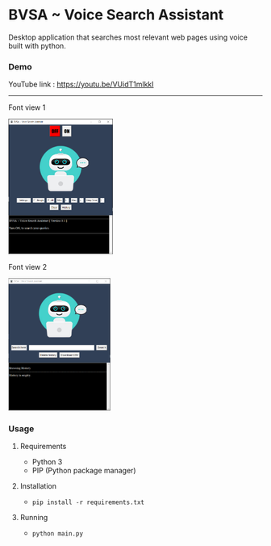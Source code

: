 # BVSA ~ Voice Search Assistant

Desktop application that searches most relevant web pages using voice built with python.


### Demo

YouTube link : https://youtu.be/VUidT1mlkkI


<hr>
<p>Font view 1</p>
<img src="assets/bvsa_s_1.png" width="41%" height="41%">
<p>Font view 2</p>
<img src="assets/bvsa_s_2.png" width="40%" height="40%">


### Usage

1. Requirements
    * Python 3
    * PIP (Python package manager)

2. Installation
    * `pip install -r requirements.txt`

3. Running
    * `python main.py`
